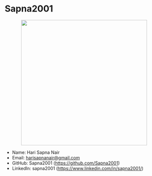 # Sapna2001
<p align="center">
  <img width="400" height="400" src="https://github.com/Sapna2001/links/blob/master/DP.jpg">
</p>

- Name: Hari Sapna Nair
- Email: harisapnanair@gmail.com
- GitHub: Sapna2001 (https://github.com/Sapna2001)
- LinkedIn: sapna2001 (https://www.linkedin.com/in/sapna2001/)
